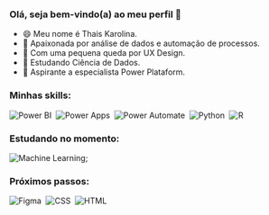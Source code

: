 ### Olá, seja bem-vindo(a) ao meu perfil 👋

- 😄 Meu nome é Thais Karolina.
- 💞️ Apaixonada por análise de dados e automação de processos.
- 🌱 Com uma pequena queda por UX Design.
- 🧠 Estudando Ciência de Dados.
- 🚀 Aspirante a especialista Power Plataform.

 ### Minhas skills:
![Power BI](https://img.shields.io/badge/-Powerbi-0D1117?style=for-the-badge&logo=powerbi&labelColor=0D1117)&nbsp;
![Power Apps](https://img.shields.io/badge/-Powerapps-0D1117?style=for-the-badge&logo=powerapps&labelColor=0D1117)&nbsp;
![Power Automate](https://img.shields.io/badge/-Powerautomate-0D1117?style=for-the-badge&logo=powerautomate&labelColor=0D1117)&nbsp;
![Python](https://img.shields.io/badge/-Python-0D1117?style=for-the-badge&logo=python&labelColor=0D1117)&nbsp;
![R](https://img.shields.io/badge/-r-0D1117?style=for-the-badge&logo=r&logoColor=purple&labelColor=0D1117)&nbsp;

### Estudando no momento:

![Machine Learning](https://miro.medium.com/v2/resize:fit:512/1*AOSRrffKLWkKqRmDaSQg_g.png);

### Próximos passos:

![Figma](https://img.shields.io/badge/-figma-0D1117?style=for-the-badge&logo=figma&labelColor=0D1117)&nbsp;
![CSS](https://img.shields.io/badge/-CSS-0D1117?style=for-the-badge&logo=CSS3&logoColor=1572B6&labelColor=0D1117)&nbsp;
![HTML](https://img.shields.io/badge/-HTML-0D1117?style=for-the-badge&logo=html5&labelColor=0D1117)&nbsp;


